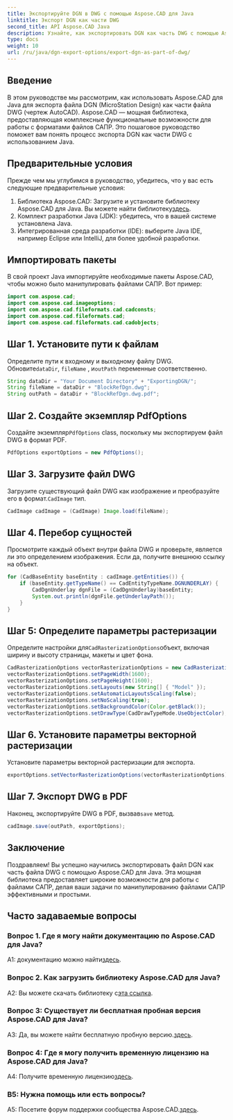 ```yaml
---
title: Экспортируйте DGN в DWG с помощью Aspose.CAD для Java
linktitle: Экспорт DGN как части DWG
second_title: API Aspose.CAD Java
description: Узнайте, как экспортировать DGN как часть DWG с помощью Aspose.CAD для Java. Следуйте нашему пошаговому руководству для эффективного манипулирования файлами САПР.
type: docs
weight: 10
url: /ru/java/dgn-export-options/export-dgn-as-part-of-dwg/
---
```

## Введение

В этом руководстве мы рассмотрим, как использовать Aspose.CAD для Java для экспорта файла DGN (MicroStation Design) как части файла DWG (чертеж AutoCAD). Aspose.CAD — мощная библиотека, предоставляющая комплексные функциональные возможности для работы с форматами файлов САПР. Это пошаговое руководство поможет вам понять процесс экспорта DGN как части DWG с использованием Java.

## Предварительные условия

Прежде чем мы углубимся в руководство, убедитесь, что у вас есть следующие предварительные условия:
1. Библиотека Aspose.CAD: Загрузите и установите библиотеку Aspose.CAD для Java. Вы можете найти библиотеку[здесь](https://releases.aspose.com/cad/java/).
2. Комплект разработки Java (JDK): убедитесь, что в вашей системе установлена Java.
3. Интегрированная среда разработки (IDE): выберите Java IDE, например Eclipse или IntelliJ, для более удобной разработки.

## Импортировать пакеты

В свой проект Java импортируйте необходимые пакеты Aspose.CAD, чтобы можно было манипулировать файлами САПР. Вот пример:

```java
import com.aspose.cad;
import com.aspose.cad.imageoptions;
import com.aspose.cad.fileformats.cad.cadconsts;
import com.aspose.cad.fileformats.cad;
import com.aspose.cad.fileformats.cad.cadobjects;
```

## Шаг 1. Установите пути к файлам

 Определите пути к входному и выходному файлу DWG. Обновите`dataDir`, `fileName` , и`outPath` переменные соответственно.

```java
String dataDir = "Your Document Directory" + "ExportingDGN/";
String fileName = dataDir + "BlockRefDgn.dwg";
String outPath = dataDir + "BlockRefDgn.dwg.pdf";
```

## Шаг 2. Создайте экземпляр PdfOptions

 Создайте экземпляр`PdfOptions` class, поскольку мы экспортируем файл DWG в формат PDF.

```java
PdfOptions exportOptions = new PdfOptions();
```

## Шаг 3. Загрузите файл DWG

 Загрузите существующий файл DWG как изображение и преобразуйте его в формат.`CadImage` тип.

```java
CadImage cadImage = (CadImage) Image.load(fileName);
```

## Шаг 4. Перебор сущностей

Просмотрите каждый объект внутри файла DWG и проверьте, является ли это определением изображения. Если да, получите внешнюю ссылку на объект.

```java
for (CadBaseEntity baseEntity : cadImage.getEntities()) {
    if (baseEntity.getTypeName() == CadEntityTypeName.DGNUNDERLAY) {
        CadDgnUnderlay dgnFile = (CadDgnUnderlay)baseEntity;
        System.out.println(dgnFile.getUnderlayPath());
    }
}
```

## Шаг 5: Определите параметры растеризации

 Определите настройки для`CadRasterizationOptions`объект, включая ширину и высоту страницы, макеты и цвет фона.

```java
CadRasterizationOptions vectorRasterizationOptions = new CadRasterizationOptions();
vectorRasterizationOptions.setPageWidth(1600);
vectorRasterizationOptions.setPageHeight(1600);
vectorRasterizationOptions.setLayouts(new String[] { "Model" });
vectorRasterizationOptions.setAutomaticLayoutsScaling(false);
vectorRasterizationOptions.setNoScaling(true);
vectorRasterizationOptions.setBackgroundColor(Color.getBlack());
vectorRasterizationOptions.setDrawType(CadDrawTypeMode.UseObjectColor);
```

## Шаг 6. Установите параметры векторной растеризации

Установите параметры векторной растеризации для экспорта.

```java
exportOptions.setVectorRasterizationOptions(vectorRasterizationOptions);
```

## Шаг 7. Экспорт DWG в PDF

 Наконец, экспортируйте DWG в PDF, вызвав`save` метод.

```java
cadImage.save(outPath, exportOptions);
```

## Заключение

Поздравляем! Вы успешно научились экспортировать файл DGN как часть файла DWG с помощью Aspose.CAD для Java. Эта мощная библиотека предоставляет широкие возможности для работы с файлами САПР, делая ваши задачи по манипулированию файлами САПР эффективными и простыми.

## Часто задаваемые вопросы

### Вопрос 1. Где я могу найти документацию по Aspose.CAD для Java?

 A1: документацию можно найти[здесь](https://reference.aspose.com/cad/java/).

### Вопрос 2. Как загрузить библиотеку Aspose.CAD для Java?

 A2: Вы можете скачать библиотеку с[эта ссылка](https://releases.aspose.com/cad/java/).

### Вопрос 3: Существует ли бесплатная пробная версия Aspose.CAD для Java?

 A3: Да, вы можете найти бесплатную пробную версию.[здесь](https://releases.aspose.com/).

### Вопрос 4: Где я могу получить временную лицензию на Aspose.CAD для Java?

 A4: Получите временную лицензию[здесь](https://purchase.aspose.com/temporary-license/).

### В5: Нужна помощь или есть вопросы?

 A5: Посетите форум поддержки сообщества Aspose.CAD.[здесь](https://forum.aspose.com/c/cad/19).